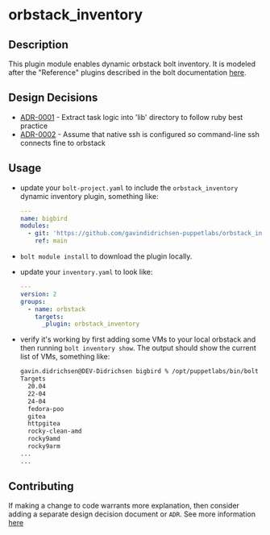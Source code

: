 # orbstack_inventory

## Description

This plugin module enables dynamic orbstack bolt inventory.  It is modeled after the "Reference" plugins described in the bolt documentation [here](https://www.puppet.com/docs/bolt/latest/writing_plugins.html#reference-plugins).

## Design Decisions

<!-- adrlog -->

* [ADR-0001](doc/adr/0001-extract-task-logic-into-lib-directory.md) - Extract task logic into 'lib' directory to follow ruby best practice
* [ADR-0002](doc/adr/0002-assume-that-native-ssh-is-configured-so-command-line-ssh-connects-fine-to-orbstack.md) - Assume that native ssh is configured so command-line ssh connects fine to orbstack

<!-- adrlogstop -->

## Usage

* update your `bolt-project.yaml` to include the `orbstack_inventory` dynamic inventory plugin, something like:

  ```yaml
  ---
  name: bigbird
  modules:
    - git: 'https://github.com/gavindidrichsen-puppetlabs/orbstack_inventory.git'
      ref: main
  ```

* `bolt module install` to download the plugin locally.
* update your `inventory.yaml` to look like:

  ```yaml
  ---
  version: 2
  groups:
    - name: orbstack
      targets:
        _plugin: orbstack_inventory
  ```

* verify it's working by first adding some VMs to your local orbstack and then running `bolt inventory show`.  The output should show the current list of VMs, something like:

  ```bash
  gavin.didrichsen@DEV-Didrichsen bigbird % /opt/puppetlabs/bin/bolt inventory show
  Targets
    20.04
    22-04
    24-04
    fedora-poo
    gitea
    httpgitea
    rocky-clean-amd
    rocky9amd
    rocky9arm
  ...
  ...
  ```

## Contributing

If making a change to code warrants more explanation, then consider adding a separate design decision document or `ADR`.  See more information [here](https://github.com/gavindidrichsen-puppetlabs/practices/blob/main/docs/adr/0001-record-architecture-decisions.md)
